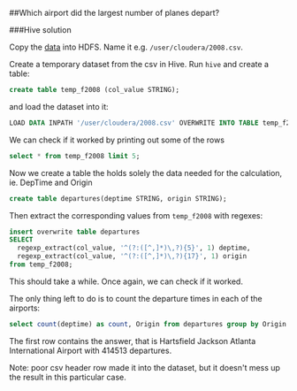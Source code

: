 ##Which airport did the largest number of planes depart?

###Hive solution

Copy the [data](http://stat-computing.org/dataexpo/2009/the-data.html) into HDFS. Name it e.g. `/user/cloudera/2008.csv`.

Create a temporary dataset from the csv in Hive. Run `hive` and create a table:

```sql
create table temp_f2008 (col_value STRING);
```

and load the dataset into it:

```sql
LOAD DATA INPATH '/user/cloudera/2008.csv' OVERWRITE INTO TABLE temp_f2008;
```

We can check if it worked by printing out some of the rows
```sql
select * from temp_f2008 limit 5;
```

Now we create a table the holds solely the data needed for the calculation, ie. DepTime and Origin
```sql
create table departures(deptime STRING, origin STRING);
``` 

Then extract the corresponding values from `temp_f2008` with regexes:

```sql
insert overwrite table departures  
SELECT  
  regexp_extract(col_value, '^(?:([^,]*)\,?){5}', 1) deptime,  
  regexp_extract(col_value, '^(?:([^,]*)\,?){17}', 1) origin
from temp_f2008;
```

This should take a while. Once again, we can check if it worked.

The only thing left to do is to count the departure times in each of the airports:
```sql
select count(deptime) as count, Origin from departures group by Origin sort by count desc;
```

The first row contains the answer, that is Hartsfield Jackson Atlanta International Airport with 414513 departures.

Note: poor csv header row made it into the dataset, but it doesn't mess up the result in this particular case.



